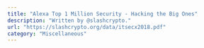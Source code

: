 ```yaml
---
title: "Alexa Top 1 Million Security - Hacking the Big Ones"
description: "Written by @slashcrypto."
url: "https://slashcrypto.org/data/itsecx2018.pdf"
category: "Miscellaneous"
---
```

